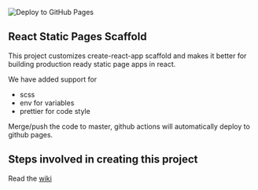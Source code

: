 ![Deploy to GitHub Pages](https://github.com/dhbalaji/reactStaticPageScaffolder/workflows/Deploy%20to%20GitHub%20Pages/badge.svg)

## React Static Pages Scaffold

This project customizes create-react-app scaffold and makes it better for building production ready static page apps in react.

We have added support for 

* scss
* env for variables
* prettier for code style

Merge/push the code to master, github actions will automatically deploy to github pages.

## Steps involved in creating this project

Read the [wiki](https://github.com/dhbalaji/reactStaticPageScaffold/wiki)
